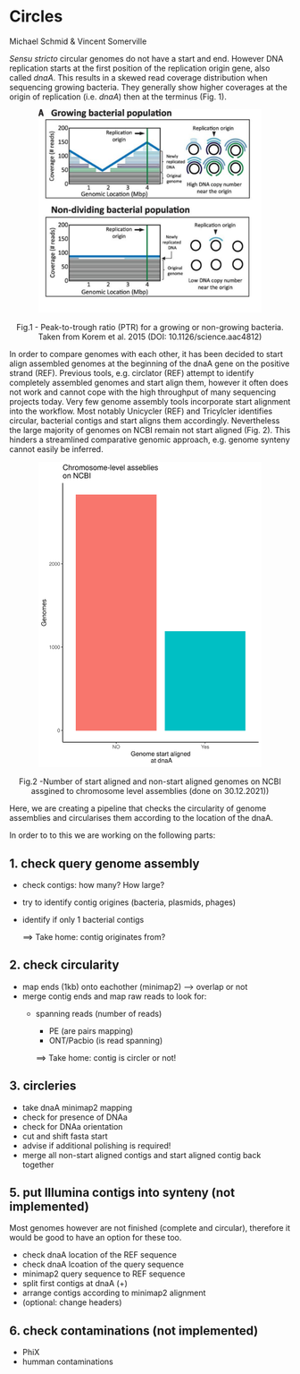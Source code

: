 # Circles
Michael Schmid & Vincent Somerville

*Sensu stricto* circular genomes do not have a start and end. However DNA replication starts at the first position of the replication origin gene, also called *dnaA*. This results in a skewed read coverage distribution when sequencing growing bacteria. They generally show higher coverages at the origin of replication (i.e. *dnaA*) then at the terminus (Fig. 1).

<p align = "center">
<img src = "07_figures/PTR_figure.png" width="400">
</p>
<p align = "center">
Fig.1 - Peak-to-trough ratio (PTR) for a growing or non-growing bacteria. Taken from Korem et al. 2015 (DOI: 10.1126/science.aac4812)
</p>

In order to compare genomes with each other, it has been decided to start align assembled genomes at the beginning of the dnaA gene on the positive strand (REF). Previous tools, e.g. circlator (REF) attempt to identify completely assembled genomes and start align them, however it often does not work and cannot cope with the high throughput of many sequencing projects today. Very few genome assembly tools incorporate start alignment into the workflow. Most notably Unicycler (REF) and Tricylcler identifies circular, bacterial contigs and start aligns them accordingly. Nevertheless the large majority of genomes on NCBI remain not start aligned (Fig. 2). This hinders a streamlined comparative genomic approach, e.g. genome synteny cannot easily be inferred.


<p align = "center">
<img src = "07_figures/Plot_chromosome_startAligned_NCBI.png" width="400">
</p>
<p align = "center">
Fig.2 -Number of start aligned and non-start aligned genomes on NCBI assgined to chromosome level assemblies (done on 30.12.2021))
</p>


Here, we are creating a pipeline that checks the circularity of genome assemblies and circularises them according to the location of the dnaA.

In order to to this we are working on the following parts:

## 1. check query genome assembly

- check contigs: how many? How large?
- try to identify contig origines (bacteria, plasmids, phages)
- identify if only 1 bacterial contigs

  ==> Take home: contig originates from?

## 2. check circularity

- map ends (1kb) onto eachother (minimap2) --> overlap or not
- merge contig ends and map raw reads to look for:
  - spanning reads (number of reads)
    - PE (are pairs mapping)
    - ONT/Pacbio (is read spanning)

    ==> Take home: contig is circler or not!

## 3. circleries

  - take dnaA minimap2 mapping
  - check for presence of DNAa
  - check for DNAa orientation
  - cut and shift fasta start
  - advise if additional polishing is required!
  - merge all non-start aligned contigs and start aligned contig back together


## 5. put Illumina contigs into synteny (not implemented)

Most genomes however are not finished (complete and circular), therefore it would be good to have an option for these too.

- check dnaA location of the REF sequence
- check dnaA lcoation of the query sequence
- minimap2 query sequence to REF sequence
- split first contigs at dnaA (+)
- arrange contigs according to minimap2 alignment
- (optional: change headers)

## 6. check contaminations (not implemented)

- PhiX
- humman contaminations
